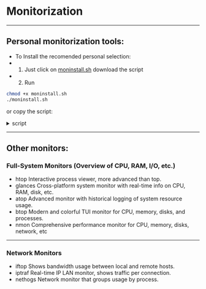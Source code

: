 # Monitorization

---

## Personal monitorization tools:

- To Install the recomended personal selection:
- 1. Just click on [moninstall.sh](./moninstall.sh) download the script
- 2. Run 
```bash
chmod +x moninstall.sh
./moninstall.sh
```
or copy the script:

<details>
<summary>script</summary>

```bash

#!/bin/bash

echo "Installing system monitors..."
if command -v dpkg &> /dev/null; then
    echo "apt updating..."
    sudo apt update
    echo "Installing monirotization tools..."
    sudo apt install -y btop nvtop nethogs
    echo "Installation complete."
    echo "To run just use btop and nvtop from terminal."

elif command -v pacman &> /dev/null; then
    echo "pacman updating"
    sudo pacman -Syu
    echo "Installing monirotization tools..."
    sudo pacman -S --noconfirm btop nvtop nethogs
    echo "Installation complete."
    echo "To run just use btop and nvtop from terminal."

else
    echo "The sistem dosnt support pacman or apt..."
fi


```

</details>

---

## Other monitors:

### Full-System Monitors (Overview of CPU, RAM, I/O, etc.)

* htop	Interactive process viewer, more advanced than top.
* glances	Cross-platform system monitor with real-time info on CPU, RAM, disk, etc.
* atop	Advanced monitor with historical logging of system resource usage.
* btop	Modern and colorful TUI monitor for CPU, memory, disks, and processes.
* nmon	Comprehensive performance monitor for CPU, memory, disks, network, etc

---

### Network Monitors

* iftop	Shows bandwidth usage between local and remote hosts.
* iptraf	Real-time IP LAN monitor, shows traffic per connection.
* nethogs	Network monitor that groups usage by process.



